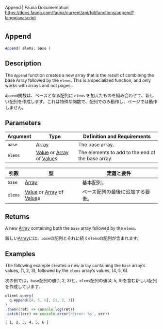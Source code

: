 Append | Fauna Documentation
https://docs.fauna.com/fauna/current/api/fql/functions/append?lang=javascript

# `Append`

```javascript
Append( elems, base )
```

## [](#description)Description

The `Append` function creates a new array that is the result of combining the base Array followed by the `elems`. This is a specialized function, and only works with arrays and not pages.

`Append`関数は、ベースとなる配列に `elems` を加えたものを組み合わせて、新しい配列を作成します。これは特殊な関数で、配列でのみ動作し、ページでは動作しません。

## [](#parameters)Parameters

  
|Argument|Type|Definition and Requirements|
|--|--|--|
|`base`|[Array](https://docs.fauna.com/fauna/current/api/fql/types#array)|The base array.|
|`elems`|[Value](https://docs.fauna.com/fauna/current/api/fql/types) or [Array](https://docs.fauna.com/fauna/current/api/fql/types#array) of [Value](https://docs.fauna.com/fauna/current/api/fql/types)s|The elements to add to the end of the base array.|

|引数|型|定義と要件|
|--|--|--|
|`base`|[Array](https://docs.fauna.com/fauna/current/api/fql/types#array)|基本配列。|
|`elems`|[Value](https://docs.fauna.com/fauna/current/api/fql/types) or [Array](https://docs.fauna.com/fauna/current/api/fql/types#array) of [Value](https://docs.fauna.com/fauna/current/api/fql/types)s|ベース配列の最後に追加する要素。|

## [](#returns)Returns

A new [Array](https://docs.fauna.com/fauna/current/api/fql/types#array) containing both the `base` array followed by the `elems`.

新しい[Array](https://docs.fauna.com/fauna/current/api/fql/types#array)には、`base`の配列とそれに続く`elems`の配列が含まれます。

## [](#examples)Examples

The following example creates a new array containing the `base` array’s values, (1, 2, 3), followed by the `elems` array’s values, (4, 5, 6).

次の例では，`base`配列の値(1, 2, 3)と，`elems`配列の値(4, 5, 6)を含む新しい配列を作成しています．

```javascript
client.query(
  q.Append([4, 5, 6], [1, 2, 3])
)
.then((ret) => console.log(ret))
.catch((err) => console.error('Error: %s', err))
```

```none
[ 1, 2, 3, 4, 5, 6 ]
```

